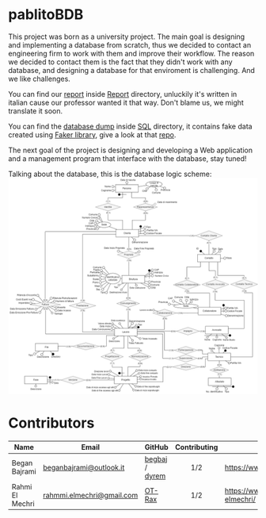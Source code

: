 # pablitoBDB
This project was born as a university project. The main goal is designing and implementing a database from scratch, thus we decided to contact an engineering firm to work with them and improve their workflow. The reason we decided to contact them is the fact that they didn't work with any database, and designing a database for that enviroment is challenging. And we like challenges.

You can find our [report](Report/Report.pdf) inside [Report](Report/) directory, unluckily it's written in italian cause our professor wanted it that way. Don't blame us, we might translate it soon.

You can find the [database dump](SQL/dump.sql) inside [SQL](SQL/) directory, it contains fake data created using [Faker library](https://github.com/joke2k/faker), give a look at that [repo](https://github.com/joke2k/faker).

The next goal of the project is designing and developing a Web application and a management program that interface with the database, stay tuned!

Talking about the database, this is the database logic scheme:
![dblogicscheme](Img/DBSchemes/Ristrutturato.png)
# Contributors

Name | Email | GitHub | Contributing | LinkedIn 
--- | --- | --- | --- |--- 
Began Bajrami | <beganbajrami@outlook.it> |  [begbaj](https://github.com/begbaj) /  [dyrem](https://github.com/dyremm)| <p align="center">1/2<p align="center"> | https://www.linkedin.com/in/begbaj/ 
Rahmi El Mechri | <rahmmi.elmechri@gmail.com>|  [OT-Rax](https://github.com/OT-Rax) | <p align="center">1/2<p align="center">|https://www.linkedin.com/in/rahmi-elmechri/
